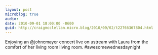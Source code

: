 ```yaml
---
layout: post
microblog: true
audio: 
date: 2010-09-01 18:00:00 -0600
guid: http://craigmcclellan.micro.blog/2010/09/02/t22766367804.html
---
```

Enjoying an @johncmayer concert live on ustream with Laura from the comfort of her living room living room. #awesomewednesdaynight

